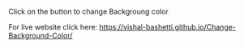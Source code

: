 Click on the button to change Backgroung color

For live website click here:
https://vishal-bashetti.github.io/Change-Background-Color/